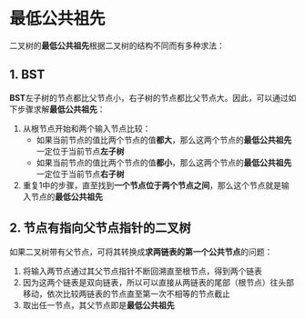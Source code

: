 # 最低公共祖先
二叉树的**最低公共祖先**根据二叉树的结构不同而有多种求法：

## 1. BST
**BST**左子树的节点都比父节点小，右子树的节点都比父节点大。因此，可以通过如下步骤求解**最低公共祖先**：
1. 从根节点开始和两个输入节点比较：
    * 如果当前节点的值比两个节点的值**都大**，那么这两个节点的**最低公共祖先**一定位于当前节点**左子树**
    * 如果当前节点的值比两个节点的值**都小**，那么这两个节点的**最低公共祖先**一定位于当前节点**右子树**
2. 重复1中的步骤，直至找到**一个节点位于两个节点之间**，那么这个节点就是输入节点的**最低公共祖先**

## 2. 节点有指向父节点指针的二叉树
如果二叉树带有父节点，可将其转换成**求两链表的第一个公共节点**的问题：
1. 将输入两节点通过其父节点指针不断回溯直至根节点，得到两个链表
2. 因为这两个链表是双向链表，所以可以直接从两链表的尾部（根节点）往头部移动，依次比较两链表的节点直至第一次不相等的节点截止
3. 取出任一节点，其父节点即是**最低公共祖先**
